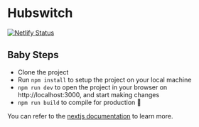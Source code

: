 # Hubswitch
[![Netlify Status](https://api.netlify.com/api/v1/badges/6f6e2958-9e1f-4b66-897f-beb82d2f602d/deploy-status)](https://app.netlify.com/sites/hubswitch/deploys)

## Baby Steps 

- Clone the project
- Run `npm install` to setup the project on your local machine
- `npm run dev` to open the project in your browser on http://localhost:3000, and start making changes
- `npm run build` to compile for production 🎉

You can refer to the [nextjs documentation](https://nextjs.org) to learn more.
